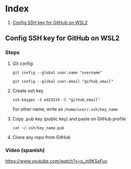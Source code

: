 # Index
1. [Config SSH key for GitHub on WSL2](#config-ssh-key-for-github-on-wsl2)

## Config SSH key for GitHub on WSL2
### Steps
1. Git config

    ```
    git config --global user.name "username"

    git config --global user.email "github_email"
    ```
2. Create ssh key

    ```
    ssh-keygen -t ed25519 -C "github_email"
    ``` 
    For other name, write as `/home/user/.ssh/key_name`

3. Copy .pub key (public key) and paste on GitHub profile
    ```
    cat ~/.ssh/key_name.pub
    ```
4. Clone any repo from GitHub


### Video (spanish)
https://www.youtube.com/watch?v=o_jn9KSxFuc